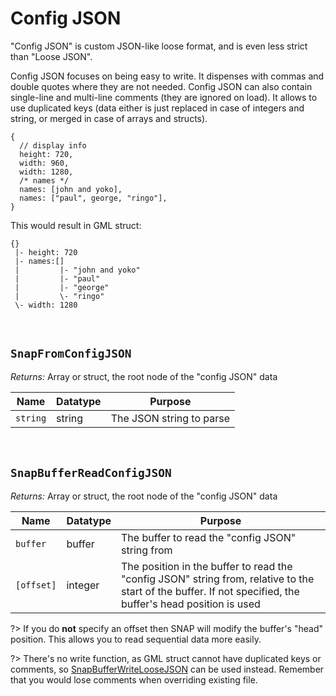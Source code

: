 # Config JSON

"Config JSON" is custom JSON-like loose format, and is even less strict than "Loose JSON".

Config JSON focuses on being easy to write. It dispenses with commas and double quotes where they are not needed. Config JSON can also contain single-line and multi-line comments (they are ignored on load).
It allows to use duplicated keys (data either is just replaced in case of integers and string, or merged in case of arrays and structs).

```
{
  // display info
  height: 720,
  width: 960,
  width: 1280,
  /* names */
  names: [john and yoko],
  names: ["paul", george, "ringo"],
}
```

This would result in GML struct:

```
{}
 |- height: 720
 |- names:[]
 |         |- "john and yoko"
 |         |- "paul"
 |         |- "george"
 |         \- "ringo"
 \- width: 1280
```

&nbsp;

## `SnapFromConfigJSON`

*Returns:* Array or struct, the root node of the "config JSON" data

|Name    |Datatype|Purpose                 |
|--------|--------|------------------------|
|`string`|string  |The JSON string to parse|

&nbsp;


## `SnapBufferReadConfigJSON`

*Returns:* Array or struct, the root node of the "config JSON" data

|Name      |Datatype|Purpose                                                                                                                                                    |
|----------|--------|-----------------------------------------------------------------------------------------------------------------------------------------------------------|
|`buffer`  |buffer  |The buffer to read the "config JSON" string from                                                                                                           |
|`[offset]`|integer |The position in the buffer to read the "config JSON" string from, relative to the start of the buffer. If not specified, the buffer's head position is used|

?> If you do **not** specify an offset then SNAP will modify the buffer's "head" position. This allows you to read sequential data more easily.

?> There's no write function, as GML struct cannot have duplicated keys or comments, so [SnapBufferWriteLooseJSON](loose-json?id=snapbufferwriteloosejson) can be used instead. Remember that you would lose comments when overriding existing file.
